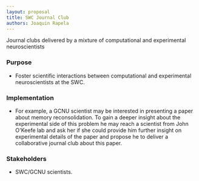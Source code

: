 ```yaml
---
layout: proposal
title: SWC Journal Club
authors: Joaquin Rapela
---
```


Journal clubs delivered by a mixture of computational and experimental neuroscientists

<!--below excerpt-->

### Purpose

- Foster scientific interactions between computational and experimental neuroscientists at the SWC.


### Implementation

- For example, a GCNU scientist may be interested in presenting a paper about memory reconsolidation. To gain a deeper insight about the experimental side of this problem he may reach a scientist from John O'Keefe lab and ask her if she could provide him further insight on experimental details of the paper and propose he to deliver a collaborative journal club about this paper.

### Stakeholders

- SWC/GCNU scientists.


